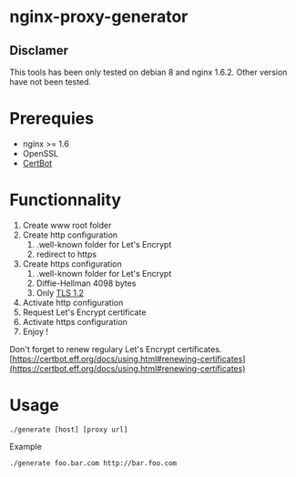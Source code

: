 # nginx-proxy-generator

## Disclamer

This tools has been only tested on debian 8 and nginx 1.6.2. Other version have not been tested.

# Prerequies

- nginx >= 1.6
- OpenSSL
- [CertBot](https://certbot.eff.org/)

# Functionnality

1. Create www root folder
2. Create http configuration 
	1. .well-known folder for Let's Encrypt
	2. redirect to https
3. Create https configuration
	1. .well-known folder for Let's Encrypt
	1. Diffie-Hellman 4098 bytes
	2. Only [TLS 1.2](http://caniuse.com/#feat=tls1-2)
4. Activate http configuration
5. Request Let's Encrypt certificate
6. Activate https configuration
7. Enjoy !

Don't forget to renew regulary Let's Encrypt certificates. [https://certbot.eff.org/docs/using.html#renewing-certificates](https://certbot.eff.org/docs/using.html#renewing-certificates)

# Usage

	./generate [host] [proxy url]

Example

	./generate foo.bar.com http://bar.foo.com
